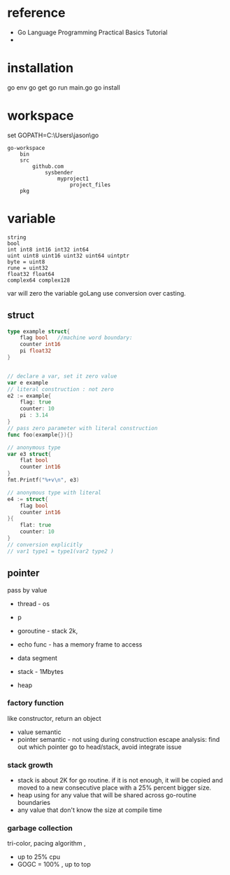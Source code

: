 
# reference
 

*   Go Language Programming Practical Basics Tutorial 
* 

# installation

go env
go get
go run main.go
go install

# workspace


set GOPATH=C:\Users\jason\go

```
go-workspace
	bin
	src
		github.com
			sysbender
				myproject1
					project_files
	pkg
```

# variable

```
string
bool
int int8 int16 int32 int64
uint uint8 uint16 uint32 uint64 uintptr
byte = uint8
rune = uint32
float32 float64
complex64 complex128
```
var will zero the variable
goLang use conversion over casting.
## struct
```go
type example struct{
	flag bool   //machine word boundary:
	counter int16
	pi float32
}


// declare a var, set it zero value
var e example
// literal construction : not zero
e2 := example{
	flag: true
	counter: 10
	pi : 3.14
}
// pass zero parameter with literal construction
func foo(example{}){}

// anonymous type
var e3 struct{
	flat bool
	counter int16
}
fmt.Printf("%+v\n", e3)

// anonymous type with literal 
e4 := struct{
	flag bool
	counter int16
}{
	flat: true
	counter: 10
}
// conversion explicitly
// var1 type1 = type1(var2 type2 )

```

## pointer
pass by value
* thread - os
* p
* goroutine - stack 2k, 
* echo func - has a memory frame to access


* data segment
* stack - 1Mbytes
* heap

### factory function
like constructor, return an object
* value semantic
* pointer semantic - not using during construction
escape analysis: find out which pointer go to head/stack, avoid integrate issue
  

### stack growth
* stack is about 2K for go routine. if it is not enough, it will be copied and moved to a new consecutive place with a 25% percent bigger size.
* heap using for any value that will be shared across go-routine boundaries
* any value that don't know the size at compile time

### garbage collection
tri-color, pacing algorithm , 
*  up to 25% cpu
* GOGC = 100% , up to top
 
<!--stackedit_data:
eyJoaXN0b3J5IjpbMTQxNzIwNDQ2NiwtMTE4OTk5MDg3MiwtMT
ExNzQzMDIxMCwxMjkxNjQ2MzQ5LDE4MTU2MjUyMjMsMjEwMDgw
NDU1LC0zMzAyNDg4NjAsLTE5MTY2MTQ3NzUsMTY0OTQ1NzU0Mi
wtMzk2MDg5MTMwLC0xMTExNDIzMzUxLC0zNzYzMDE0NTAsLTU4
MDgzODM2MSw5NDA0NTk2NDUsMTE3MDI4NTEyLC04NjcyNzM1Nj
ksMTIyODM4MzkwMSwxMzc4OTczOTkyLC00OTE3NDc0MzUsMTE0
MzYzNjQxN119
-->